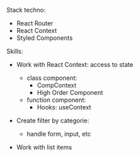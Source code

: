 Stack techno:
- React Router 
- React Context
- Styled Components

Skills:
- Work with React Context:
  access to state
  + class component:
    - CompContext
    - High Order Component
  + function component:
    - Hooks: useContext

- Create filter by categorie:
  + handle form, input, etc

- Work with list items